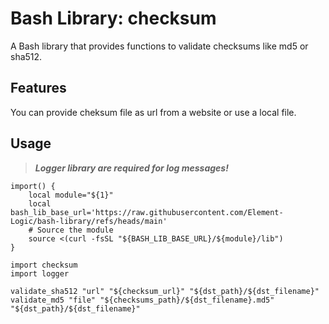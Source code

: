 # Bash Library: checksum

A Bash library that provides functions to validate checksums like md5 or sha512.

## Features

You can provide cheksum file as url from a website or use a local file.

## Usage

> ***Logger library are required for log messages!***

```
import() {
    local module="${1}"
    local bash_lib_base_url='https://raw.githubusercontent.com/Element-Logic/bash-library/refs/heads/main'
    # Source the module
    source <(curl -fsSL "${BASH_LIB_BASE_URL}/${module}/lib")
}

import checksum
import logger

validate_sha512 "url" "${checksum_url}" "${dst_path}/${dst_filename}"
validate_md5 "file" "${checksums_path}/${dst_filename}.md5" "${dst_path}/${dst_filename}"
```
